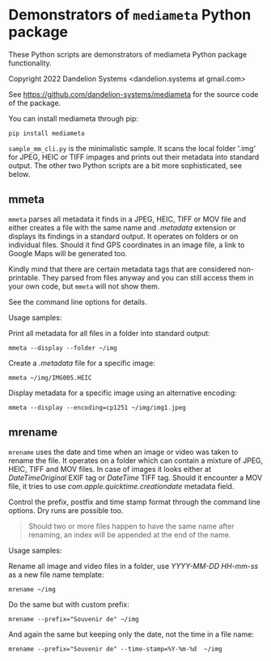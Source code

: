 # Demonstrators of `mediameta` Python package

These Python scripts are demonstrators of mediameta Python package functionality.

Copyright 2022 Dandelion Systems <dandelion.systems at gmail.com>

See https://github.com/dandelion-systems/mediameta for the source code of
the package.

You can install mediameta through pip:

	pip install mediameta

`sample_mm_cli.py` is the minimalistic sample. It scans the local folder '.img' for JPEG, HEIC or TIFF impages and prints out their metadata into standard output. The other two Python scripts are a bit more sophisticated, see below.

## mmeta

`mmeta` parses all metadata it finds in a JPEG, HEIC, TIFF or MOV file and either creates a file with the same name and _.metadata_ extension or displays its findings in a standard output. It operates on folders or on individual files. Should it find GPS coordinates in an image file, a link to Google Maps will be generated too.

Kindly mind that there are certain metadata tags that are considered non-printable. They parsed from files anyway and you can still access them in your own code, but `mmeta` will not show them.

See the command line options for details.

Usage samples:

Print all metadata for all files in a folder into standard output:

	mmeta --display --folder ~/img

Create a _.metadata_ file for a specific image:

	mmeta ~/img/IMG005.HEIC

Display metadata for a specific image using an alternative encoding:

	mmeta --display --encoding=cp1251 ~/img/img1.jpeg

## mrename

`mrename` uses the date and time when an image or video was taken to rename the file. It operates on a folder which can contain a mixture of JPEG, HEIC, TIFF and MOV files. In case of images it looks either at _DateTimeOriginal_ EXIF tag or _DateTime_ TIFF tag. Should it encounter a MOV file, it tries to use _com.apple.quicktime.creationdate_ metadata field. 

Control the prefix, postfix and time stamp format through the command line options. Dry runs are possible too.

> Should two or more files happen to have the same name after renaming, an index will be appended at the end of the name.

Usage samples:

Rename all image and video files in a folder, use _YYYY-MM-DD HH-mm-ss_ as a new file name template:

	mrename ~/img

Do the same but with custom prefix:

	mrename --prefix="Souvenir de" ~/img

And again the same but keeping only the date, not the time in a file name:

	mrename --prefix="Souvenir de" --time-stamp=%Y-%m-%d  ~/img

